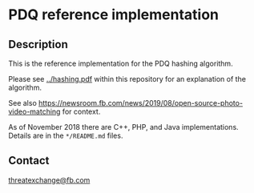 # PDQ reference implementation

## Description

This is the reference implementation for the PDQ hashing algorithm.

Please see [../hashing.pdf](https://github.com/facebook/ThreatExchange/blob/main/hashing/hashing.pdf)
within this repository for an explanation of the algorithm.

See also https://newsroom.fb.com/news/2019/08/open-source-photo-video-matching for context.

As of November 2018 there are C++, PHP, and Java implementations.  Details are in the `*/README.md` files.

## Contact

threatexchange@fb.com
